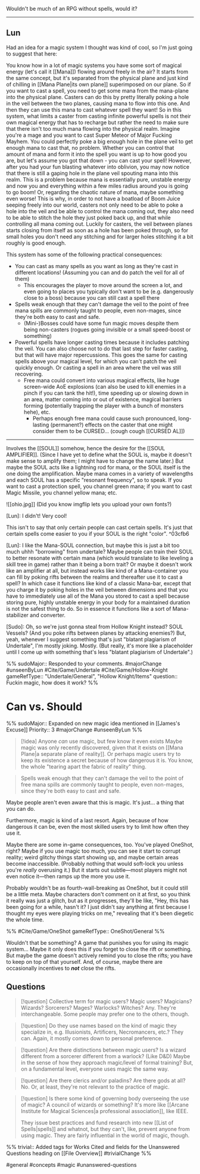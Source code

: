Wouldn't be much of an RPG without spells, would it?

---
Lun
---

Had an idea for a magic system I thought was kind of cool, so I'm just going to suggest that here:

You know how in a lot of magic systems you have some sort of magical energy (let's call it [[Mana]]) flowing around freely in the air? It starts from the same concept, but it's separated from the physical plane and just kind of chilling in [[Mana Plane|its own plane]] superimposed on our plane. 
So if you want to cast a spell, you need to get some mana from the mana-plane into the physical plane. Casters can do this by pretty literally poking a hole in the veil between the two planes, causing mana to flow into this one. And then they can use this mana to cast whatever spell they want! 
So in this system, what limits a caster from casting infinite powerful spells is not their own magical energy that has to recharge but rather the need to make sure that there isn't too much mana flowing into the physical realm. Imagine you're a mage and you want to cast Super Meteor of Major Fucking Mayhem. You could perfectly poke a big enough hole in the plane veil to get enough mana to cast that, no problem. Whether you can control that amount of mana and form it into the spell you want is up to how good you are, but let's assume you got that down - you can cast your spell! However, after you had your fun blasting whatever into oblivion, you may now notice that there is still a gaping hole in the plane veil spouting mana into this realm. This is a problem because mana is essentially pure, unstable energy and now you and everything within a few miles radius around you is going to go boom! Or, regarding the chaotic nature of mana, maybe something even worse! 
This is why, in order to not have a boatload of Boom Juice seeping freely into our world, casters not only need to be able to poke a hole into the veil and be able to control the mana coming out, they also need to be able to stitch the hole they just poked back up, and that while controlling all mana coming out. Luckily for casters, the veil between planes starts closing from itself as soon as a hole has been poked through, so for small holes you don't need any stitching and for larger holes stitching it a bit roughly is good enough.

This system has some of the following practical consequences:
- You can cast as many spells as you want as long as they're cast in different locations! (Assuming you can and do patch the veil for all of them)
	- This encourages the player to move around the screen a lot, and even going to places you typically don't want to be (e.g. dangerously close to a boss) because you can still cast a spell there
- Spells weak enough that they can't damage the veil to the point of free mana spills are commonly taught to people, even non-mages, since they're both easy to cast and safe.
	-  (Mini-)Bosses could have some fun magic moves despite them being non-casters (rogues going invisible or a small speed-boost or something)
- Powerful spells have longer casting times because it includes patching the veil. You can also choose not to do that last step for faster casting, but that will have major repercussions. This goes the same for casting spells above your magical level, for which you can't patch the veil quickly enough. Or casting a spell in an area where the veil was still recovering.
	- Free mana could convert into various magical effects, like huge screen-wide AoE explosions (can also be used to kill enemies in a pinch if you can tank the hit!), time speeding up or slowing down in an area, matter coming into or out of existence, magical barriers forming (potentially trapping the player with a bunch of monsters hehe), etc.
		- Perhaps enough free mana could cause such pronounced, long-lasting (permanent?) effects on the caster that one might consider them to be CURSED... (cough cough [[CURSED AL]])



---

Involves the [[SOUL]] somehow, hence the desire for the [[SOUL AMPLIFIER]]. (Since I have yet to define what the SOUL is, maybe it doesn't make sense to amplify them; I might have to change the name later.) But maybe the SOUL acts like a lightning rod for mana, or the SOUL itself is the one doing the amplification. Maybe mana comes in a variety of wavelengths and each SOUL has a specific "resonant frequency", so to speak. If you want to cast a protection spell, you channel green mana; if you want to cast Magic Missile, you channel yellow mana; etc.

![[ohio.jpg]]
(Did you know imgflip lets you upload your own fonts?)

[Lun]: I didn't! Very cool!

This isn't to say that only certain people can cast certain spells. It's just that certain spells come easier to you if your SOUL is the right "color". ^03cfb6

[Lun]: I like the Mana-SOUL connection, but maybe this is just a bit too much uhhh "borrowing" from undertale? Maybe people can train their SOUL to better resonate with certain mana (which would translate to like leveling a skill tree in game) rather than it being a born trait? Or maybe it doesn't work like an amplifier at all, but instead works like kind of a Mana-container you can fill by poking rifts between the realms and thereafter use it to cast a spell? In which case it functions like kind of a classic Mana-bar, except that you charge it by poking holes in the veil between dimensions and that you have to immediately use all of the Mana you stored to cast a spell because storing pure, highly unstable energy in your body for a maintained duration is not the safest thing to do. So in essence it functions like a sort of Mana-stabilizer and converter.

[Sudo]: Oh, so we're just gonna steal from Hollow Knight instead? SOUL Vessels? (And you poke rifts between planes by attacking enemies?) But, yeah, whenever I suggest something that's just "blatant plagiarism of Undertale", I'm mostly joking. Mostly. (But really, it's more like a placeholder until I come up with something that's less "blatant plagiarism of Undertale".)

%%
sudoMajor:: Responded to your comments.
#majorChange #unseenByLun 
#Cite/Game/Undertale #Cite/Game/Hollow-Knight 
gameRefType:: "Undertale/General", "Hollow Knight/Items"
question:: Fuckin magic, how does it work?
%%

# Can vs. Should
%%
sudoMajor:: Expanded on new magic idea mentioned in [[James's Excuse]]
Priority:: 3
#majorChange #unseenByLun 
%%

>[!idea] Anyone *can* use magic, but few know it even exists
>Maybe magic was only recently discovered, given that it exists on [[Mana Plane|a separate plane of reality]]. Or perhaps magic users try to keep its existence a secret because of how dangerous it is. You know, the whole "tearing apart the fabric of reality" thing.

>Spells weak enough that they can't damage the veil to the point of free mana spills are commonly taught to people, even non-mages, since they're both easy to cast and safe.

Maybe people aren't even aware that this is magic. It's just... a thing that you can do.

Furthermore, magic is kind of a last resort. Again, because of how dangerous it can be, even the most skilled users try to limit how often they use it.

Maybe there are some in-game consequences, too. You've played OneShot, right? Maybe if you use magic too much, you can see it start to corrupt reality; weird glitchy things start showing up, and maybe certain areas become inaccessible. (Probably nothing that would soft-lock you unless you're *really* overusing it.) But it starts out subtle—most players might not even notice it—then ramps up the more you use it.

Probably wouldn't be as fourth-wall-breaking as OneShot, but it could still be a little meta. Maybe characters don't comment on it at first, so you think it really was just a glitch, but as it progresses, they'll be like, "Hey, this has been going for a while, hasn't it? I just didn't say anything at first because I thought my eyes were playing tricks on me," revealing that it's been diegetic the whole time.

%%
#Cite/Game/OneShot
gameRefType:: OneShot/General
%%

Wouldn't that be something? A game that punishes you for using its magic system... Maybe it only does this if you forget to close the rift or something. But maybe the game doesn't actively remind you to close the rifts; you have to keep on top of that yourself. And, of course, maybe there are occasionally incentives to **_not_** close the rifts.

## Questions
>[!question] Collective term for magic users? Magic users? Magicians? Wizards? Sorcerers? Mages? Warlocks? Witches?
>Any. They're interchangeable. Some people may prefer one to the others, though.

>[!question] Do they use names based on the kind of magic they specialize in, e.g. Illusionists, Artificers, Necromancers, etc.?
>They can. Again, it mostly comes down to personal preference.

>[!question] Are there distinctions between magic users? Is a wizard different from a sorcerer different from a warlock? (Like D&D)
>Maybe in the sense of how they approach magic/level of formal training? But, on a fundamental level, everyone uses magic the same way.

>[!question] Are there clerics and/or paladins? Are there gods at all?
>No. Or, at least, they're not relevant to the practice of magic.

>[!question] Is there some kind of governing body overseeing the use of magic? A council of wizards or something?
>It's more like [[Arcane Institute for Magical Sciences|a professional association]], like IEEE.
>
>They issue best practices and fund research into new [[List of Spells|spells]] and whatnot, but they can't, like, prevent anyone from using magic. They are fairly influential in the world of magic, though.

%%
trivial:: Added tags for Works Cited and fields for the Unanswered Questions heading on [[File Overview]]
#trivialChange 
%%

#general #concepts #magic #unanswered-questions 